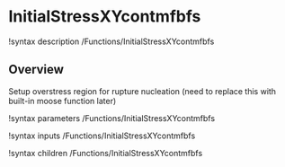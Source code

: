 # InitialStressXYcontmfbfs

!syntax description /Functions/InitialStressXYcontmfbfs

## Overview

Setup overstress region for rupture nucleation (need to replace this with built-in moose function later)

!syntax parameters /Functions/InitialStressXYcontmfbfs

!syntax inputs /Functions/InitialStressXYcontmfbfs

!syntax children /Functions/InitialStressXYcontmfbfs
